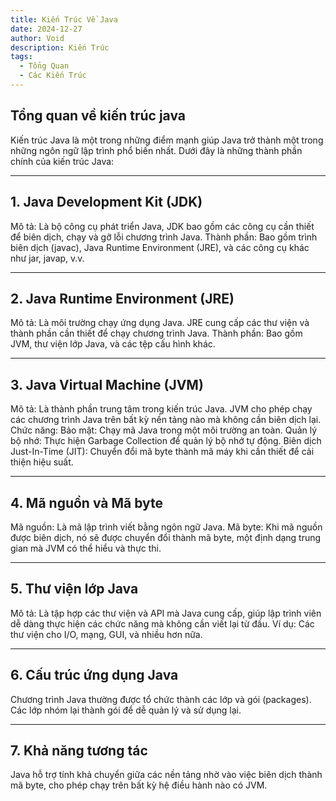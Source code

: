 ```yaml
---
title: Kiến Trúc Về Java
date: 2024-12-27
author: Void
description: Kiến Trúc
tags:
  - Tổng Quan
  - Các Kiến Trúc
---
```


## **Tổng quan về kiến trúc java**
Kiến trúc Java là một trong những điểm mạnh giúp Java trở thành một trong những ngôn ngữ lập trình phổ biến nhất. Dưới đây là những thành phần chính của kiến trúc Java:

---

## **1. Java Development Kit (JDK)**
Mô tả: Là bộ công cụ phát triển Java, JDK bao gồm các công cụ cần thiết để biên dịch, chạy và gỡ lỗi chương trình Java.
Thành phần: Bao gồm trình biên dịch (javac), Java Runtime Environment (JRE), và các công cụ khác như jar, javap, v.v.

---

## **2. Java Runtime Environment (JRE)**
Mô tả: Là môi trường chạy ứng dụng Java. JRE cung cấp các thư viện và thành phần cần thiết để chạy chương trình Java.
Thành phần: Bao gồm JVM, thư viện lớp Java, và các tệp cấu hình khác.

---

## **3. Java Virtual Machine (JVM)**
Mô tả: Là thành phần trung tâm trong kiến trúc Java. JVM cho phép chạy các chương trình Java trên bất kỳ nền tảng nào mà không cần biên dịch lại.
Chức năng:
Bảo mật: Chạy mã Java trong một môi trường an toàn.
Quản lý bộ nhớ: Thực hiện Garbage Collection để quản lý bộ nhớ tự động.
Biên dịch Just-In-Time (JIT): Chuyển đổi mã byte thành mã máy khi cần thiết để cải thiện hiệu suất.

---

## **4. Mã nguồn và Mã byte**
Mã nguồn: Là mã lập trình viết bằng ngôn ngữ Java.
Mã byte: Khi mã nguồn được biên dịch, nó sẽ được chuyển đổi thành mã byte, một định dạng trung gian mà JVM có thể hiểu và thực thi.

---

## **5. Thư viện lớp Java**
Mô tả: Là tập hợp các thư viện và API mà Java cung cấp, giúp lập trình viên dễ dàng thực hiện các chức năng mà không cần viết lại từ đầu.
Ví dụ: Các thư viện cho I/O, mạng, GUI, và nhiều hơn nữa.

---

## **6. Cấu trúc ứng dụng Java**
Chương trình Java thường được tổ chức thành các lớp và gói (packages). Các lớp nhóm lại thành gói để dễ quản lý và sử dụng lại.

---

## **7. Khả năng tương tác**
Java hỗ trợ tính khả chuyển giữa các nền tảng nhờ vào việc biên dịch thành mã byte, cho phép chạy trên bất kỳ hệ điều hành nào có JVM.